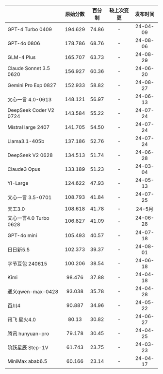|                      | 原始分数    | 百分制   | 较上次变更 | 发布时间     |
|:----------------------|:-------:|:-----:|:-----:|:--------:|
| GPT-4 Turbo 0409       | 194.629 | 74.86 | -     | 24-04-09 |
| GPT-4o 0806            | 178.786 | 68.76 | -     | 24-08-06 |
| GLM-4 Plus             | 165.707 | 63.73 | -     | 24-08-29 |
| Claude Sonnet 3.5 0620 | 156.927 | 60.36 | -     | 24-06-20 |
| Gemini Pro Exp 0827    | 152.933 | 58.82 | -     | 24-08-27 |
| 文心一言 4.0-0613          | 148.121 | 56.97 | -     | 24-06-13 |
| DeepSeek Coder V2 0724 | 143.584 | 55.22 | -     | 24-07-24 |
| Mistral large 2407     | 141.705 | 54.50 | -     | 24-07-24 |
| Llama3.1-405b          | 137.186 | 52.76 | -     | 24-07-24 |
| DeepSeek V2 0628       | 134.513 | 51.74 | -     | 24-06-28 |
| Claude3 Opus           | 133.189 | 51.23 | -     | 24-03-04 |
| YI-Large               | 124.622 | 47.93 | -     | 24-05-13 |
| 文心一言 3.5-0701          | 108.793 | 41.84 | -     | 24-07-25 |
| 天工3.0                  | 108.618 | 41.78 | -     | 24-5月    |
| 文心一言4.0 Turbo 0628     | 106.827 | 41.09 | -     | 24-06-28 |
| GPT-4o mini            | 105.493 | 40.57 | -     | 24-07-18 |
| 日日新5.5                 | 102.373 | 39.37 | -     | 24-08-01 |
| 字节豆包 240615            | 100.206 | 38.54 | -     | 24-06-18 |
| Kimi                   | 98.476  | 37.88 | -     | 24-04-18 |
| 通义qwen-max-0428        | 93.038  | 35.78 | -     | 24-04-28 |
| 百川4                    | 90.887  | 34.96 | -     | 24-05-22 |
| 讯飞 星火4.0               | 80.13   | 30.82 | -     | 24-06-27 |
| 腾讯 hunyuan-pro         | 79.178  | 30.45 | -     | 24-04-25 |
| 阶跃星辰 Step-1V           | 61.743  | 23.75 | -     | 24-03-23 |
| MiniMax abab6.5        | 60.166  | 23.14 | -     | 24-04-17 |
